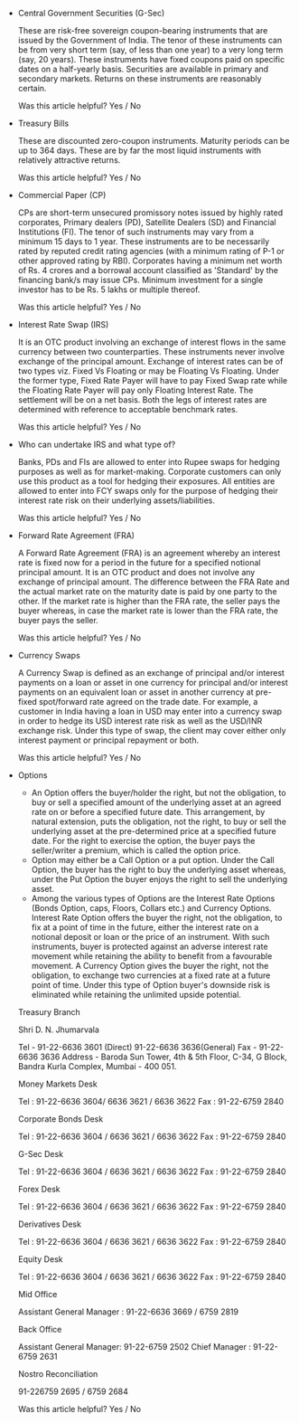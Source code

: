 *   Central Government Securities (G-Sec)
    
    These are risk-free sovereign coupon-bearing instruments that are issued by the Government of India. The tenor of these instruments can be from very short term (say, of less than one year) to a very long term (say, 20 years). These instruments have fixed coupons paid on specific dates on a half-yearly basis. Securities are available in primary and secondary markets. Returns on these instruments are reasonably certain.
    
    Was this article helpful? Yes / No
    
*   Treasury Bills
    
    These are discounted zero-coupon instruments. Maturity periods can be up to 364 days. These are by far the most liquid instruments with relatively attractive returns.
    
    Was this article helpful? Yes / No
    
*   Commercial Paper (CP)
    
    CPs are short-term unsecured promissory notes issued by highly rated corporates, Primary dealers (PD), Satellite Dealers (SD) and Financial Institutions (FI). The tenor of such instruments may vary from a minimum 15 days to 1 year. These instruments are to be necessarily rated by reputed credit rating agencies (with a minimum rating of P-1 or other approved rating by RBI). Corporates having a minimum net worth of Rs. 4 crores and a borrowal account classified as 'Standard' by the financing bank/s may issue CPs. Minimum investment for a single investor has to be Rs. 5 lakhs or multiple thereof.
    
    Was this article helpful? Yes / No
    
*   Interest Rate Swap (IRS)
    
    It is an OTC product involving an exchange of interest flows in the same currency between two counterparties. These instruments never involve exchange of the principal amount. Exchange of interest rates can be of two types viz. Fixed Vs Floating or may be Floating Vs Floating. Under the former type, Fixed Rate Payer will have to pay Fixed Swap rate while the Floating Rate Payer will pay only Floating Interest Rate. The settlement will be on a net basis. Both the legs of interest rates are determined with reference to acceptable benchmark rates.
    
    Was this article helpful? Yes / No
    
*   Who can undertake IRS and what type of?
    
    Banks, PDs and FIs are allowed to enter into Rupee swaps for hedging purposes as well as for market-making. Corporate customers can only use this product as a tool for hedging their exposures. All entities are allowed to enter into FCY swaps only for the purpose of hedging their interest rate risk on their underlying assets/liabilities.
    
    Was this article helpful? Yes / No
    
*   Forward Rate Agreement (FRA)
    
    A Forward Rate Agreement (FRA) is an agreement whereby an interest rate is fixed now for a period in the future for a specified notional principal amount. It is an OTC product and does not involve any exchange of principal amount. The difference between the FRA Rate and the actual market rate on the maturity date is paid by one party to the other. If the market rate is higher than the FRA rate, the seller pays the buyer whereas, in case the market rate is lower than the FRA rate, the buyer pays the seller.
    
    Was this article helpful? Yes / No
    
*   Currency Swaps
    
    A Currency Swap is defined as an exchange of principal and/or interest payments on a loan or asset in one currency for principal and/or interest payments on an equivalent loan or asset in another currency at pre-fixed spot/forward rate agreed on the trade date. For example, a customer in India having a loan in USD may enter into a currency swap in order to hedge its USD interest rate risk as well as the USD/INR exchange risk. Under this type of swap, the client may cover either only interest payment or principal repayment or both.
    
    Was this article helpful? Yes / No
    
*   Options
    
    *   An Option offers the buyer/holder the right, but not the obligation, to buy or sell a specified amount of the underlying asset at an agreed rate on or before a specified future date. This arrangement, by natural extension, puts the obligation, not the right, to buy or sell the underlying asset at the pre-determined price at a specified future date. For the right to exercise the option, the buyer pays the seller/writer a premium, which is called the option price.
    *   Option may either be a Call Option or a put option. Under the Call Option, the buyer has the right to buy the underlying asset whereas, under the Put Option the buyer enjoys the right to sell the underlying asset.
    *   Among the various types of Options are the Interest Rate Options (Bonds Option, caps, Floors, Collars etc.) and Currency Options. Interest Rate Option offers the buyer the right, not the obligation, to fix at a point of time in the future, either the interest rate on a notional deposit or loan or the price of an instrument. With such instruments, buyer is protected against an adverse interest rate movement while retaining the ability to benefit from a favourable movement. A Currency Option gives the buyer the right, not the obligation, to exchange two currencies at a fixed rate at a future point of time. Under this type of Option buyer's downside risk is eliminated while retaining the unlimited upside potential.
    
    Treasury Branch
    
    Shri D. N. Jhumarvala
    
    Tel - 91-22-6636 3601 (Direct) 91-22-6636 3636(General) Fax - 91-22-6636 3636 Address - Baroda Sun Tower, 4th & 5th Floor, C-34, G Block, Bandra Kurla Complex, Mumbai - 400 051.
    
    Money Markets Desk
    
    Tel : 91-22-6636 3604/ 6636 3621 / 6636 3622 Fax : 91-22-6759 2840
    
    Corporate Bonds Desk
    
    Tel : 91-22-6636 3604 / 6636 3621 / 6636 3622 Fax : 91-22-6759 2840
    
    G-Sec Desk
    
    Tel : 91-22-6636 3604 / 6636 3621 / 6636 3622 Fax : 91-22-6759 2840
    
    Forex Desk
    
    Tel : 91-22-6636 3604 / 6636 3621 / 6636 3622 Fax : 91-22-6759 2840
    
    Derivatives Desk
    
    Tel : 91-22-6636 3604 / 6636 3621 / 6636 3622 Fax : 91-22-6759 2840
    
    Equity Desk
    
    Tel : 91-22-6636 3604 / 6636 3621 / 6636 3622 Fax : 91-22-6759 2840
    
    Mid Office
    
    Assistant General Manager : 91-22-6636 3669 / 6759 2819
    
    Back Office
    
    Assistant General Manager: 91-22-6759 2502 Chief Manager : 91-22-6759 2631
    
    Nostro Reconciliation
    
    91-226759 2695 / 6759 2684
    
    Was this article helpful? Yes / No